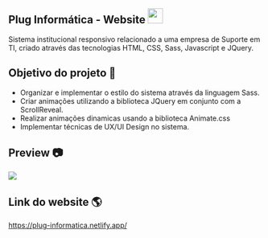## Plug Informática - Website <img width="30px" src="https://github.com/rafael-vaz/plug-informatica-website/blob/main/image/logo/logo.svg">

Sistema institucional responsivo relacionado a uma empresa de Suporte em TI, criado através das tecnologias HTML, CSS, Sass, Javascript e JQuery. 

## Objetivo do projeto 🚀

- Organizar e implementar o estilo do sistema através da linguagem Sass.
- Criar animações utilizando a biblioteca JQuery em conjunto com a ScrollReveal.
- Realizar animações dinamicas usando a biblioteca Animate.css
- Implementar técnicas de UX/UI Design no sistema.

## Preview 📷

<img src="https://github.com/rafael-vaz/plug-informatica-website/blob/main/image/plug-informatica-preview.png?raw=true">

## Link do website 🌎

https://plug-informatica.netlify.app/
